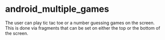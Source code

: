 # android_multiple_games
The user can play tic tac toe or a number guessing games on the screen. This is done via fragments that can be set on either the top or the bottom of the screen.
